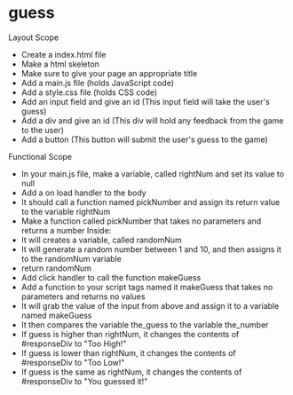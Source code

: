 # guess

Layout Scope
- Create a index.html file
- Make a html skeleton
- Make sure to give your page an appropriate title
- Add a main.js file (holds JavaScript code)
- Add a style.css file (holds CSS code)
- Add an input field and give an id (This input field will take the user's guess)
- Add a div and give an id (This div will hold any feedback from the game to the user)
- Add a button (This button will submit the user's guess to the game)

Functional Scope
- In your main.js file, make a variable, called rightNum and set its value to null
- Add a on load handler to the body
- It should call a function named pickNumber and assign its return value to the variable rightNum
- Make a function called pickNumber that takes no parameters and returns a number
Inside:
- It will creates a variable, called randomNum
- It will generate a random number between 1 and 10, and then assigns it to the randomNum variable
- return randomNum
- Add click handler to call the function makeGuess
- Add a function to your script tags named it makeGuess that takes no parameters and returns no values
- It will grab the value of the input from above and assign it to a variable named makeGuess
- It then compares the variable the_guess to the variable the_number
- If guess is higher than rightNum, it changes the contents of #responseDiv to "Too High!"
- If guess is lower than rightNum, it changes the contents of #responseDiv to "Too Low!"
- If guess is the same as rightNum, it changes the contents of #responseDiv to "You guessed it!"
